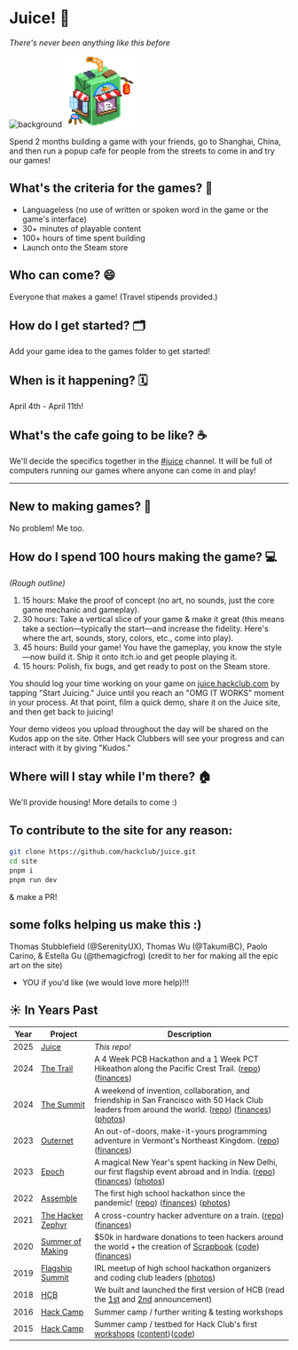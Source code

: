 # Juice! 🧃

*There's never been anything like this before*

![background](https://github.com/user-attachments/assets/156b45a9-25bd-4808-9fca-456a66d2cd93)
<img src="https://github.com/hackclub/juice/blob/main/site/public/juicebigimage.png" alt="juiceboxbuilding" width="130" height="130">

Spend 2 months building a game with your friends, go to Shanghai, China, and then run a popup cafe for people from the streets to come in and try our games!

## What's the criteria for the games? 👾

- Languageless (no use of written or spoken word in the game or the game's interface)
- 30+ minutes of playable content
- 100+ hours of time spent building
- Launch onto the Steam store

## Who can come? 😄

Everyone that makes a game! (Travel stipends provided.)

## How do I get started? 🗂️

Add your game idea to the games folder to get started!

## When is it happening? 🗓️

April 4th - April 11th!

## What's the cafe going to be like? ☕️

We'll decide the specifics together in the [#juice](https://hackclub.slack.com/archives/C088UF12N1Z) channel. It will be full of computers running our games where anyone can come in and play!

------

## New to making games? 👾

No problem! Me too.

## How do I spend 100 hours making the game? 💻

*(Rough outline)*

1. 15 hours: Make the proof of concept (no art, no sounds, just the core game mechanic and gameplay).
2. 30 hours: Take a vertical slice of your game & make it great (this means take a section—typically the start—and increase the fidelity. Here's where the art, sounds, story, colors, etc., come into play).
3. 45 hours: Build your game! You have the gameplay, you know the style—now build it. Ship it onto itch.io and get people playing it.
4. 15 hours: Polish, fix bugs, and get ready to post on the Steam store.

You should log your time working on your game on [juice.hackclub.com](https://juice.hackclub.com/) by tapping "Start Juicing." Juice until you reach an "OMG IT WORKS" moment in your process. At that point, film a quick demo, share it on the Juice site, and then get back to juicing!

Your demo videos you upload throughout the day will be shared on the Kudos app on the site. Other Hack Clubbers will see your progress and can interact with it by giving "Kudos."

## Where will I stay while I'm there? 🏠

We'll provide housing! More details to come :)

## To contribute to the site for any reason:

```bash
git clone https://github.com/hackclub/juice.git
cd site
pnpm i  
pnpm run dev  
```

& make a PR!

## some folks helping us make this :)
Thomas Stubblefield (@SerenityUX),
Thomas Wu (@TakumiBC),
Paolo Carino, & 
Estella Gu (@themagicfrog) (credit to her for making all the epic art on the site)

+ YOU if you'd like (we would love more help)!!!

## ☀️ In Years Past

| Year | Project                                                      | Description                                                  |
| ---- | ------------------------------------------------------------ | ------------------------------------------------------------ |
| 2025 | [Juice](https://juice.hackclub.com)                          | _This repo!_                                                 |
| 2024 | [The Trail](https://trail.hackclub.com)                      | A 4 Week PCB Hackathon and a 1 Week PCT Hikeathon along the Pacific Crest Trail. ([repo](https://github.com/hackclub/the-trail)) ([finances](https://hcb.hackclub.com/the-trail/transactions)) |
| 2024 | [The Summit](https://summit.hackclub.com)                    | A weekend of invention, collaboration, and friendship in San Francisco with 50 Hack Club leaders from around the world. ([repo](https://github.com/hackclub/summit)) ([finances](https://hcb.hackclub.com/2024-leaders-summit/transactions)) ([photos](https://hackclub.slack.com/archives/C06CHS2D05Q/p1708690304017419)) |
| 2023 | [Outernet](https://outernet.hackclub.com)                    | An out-of-doors, make-it-yours programming adventure in Vermont's Northeast Kingdom. ([repo](https://github.com/hackclub/outernet)) ([finances](https://hcb.hackclub.com/outernet)) |
| 2023 | [Epoch](https://epoch.hackclub.com)                          | A magical New Year's spent hacking in New Delhi, our first flagship event abroad and in India. ([repo](https://github.com/hackclub/epoch)) ([finances](https://docs.google.com/spreadsheets/d/1G-ukyf7spB8bfO9Mqnt8ks9swVIojfriPt1P4pEyWw4/edit?usp=sharing)) ([photos](https://hack.af/epoch-photos)) |
| 2022 | [Assemble](https://assemble.hackclub.com)                    | The first high school hackathon since the pandemic! ([repo](https://github.com/hackclub/assemble)) ([finances](https://hcb.hackclub.com/assemble)) ([photos](https://hack.af/assemble-photos)) |
| 2021 | [The Hacker Zephyr](https://github.com/hackclub/the-hacker-zephyr) | A cross-country hacker adventure on a train. ([repo](https://github.com/hackclub/the-hacker-zephyr)) ([finances](https://hcb.hackclub.com/zephyr)) |
| 2020 | [Summer of Making](https://summer.hackclub.com)              | $50k in hardware donations to teen hackers around the world + the creation of [Scrapbook](https://scrapbook.hackclub.com) ([code](https://github.com/hackclub/scrapbook)) ([finances](https://hcb.hackclub.com/summer-of-making)) |
| 2019 | [Flagship Summit](https://flagship.hackclub.com)             | IRL meetup of high school hackathon organizers and coding club leaders ([photos](https://photos.google.com/share/AF1QipO3hb2mN-Q16icE-M16d-06uHyXLmvd3Rw6b_f_oosfAX9SnOvnouPOyO79P7pR7Q?key=anphZTNFUERPWXV3YnJQV2VzVVVFMFFVcGRDc3hB)) |
| 2018 | [HCB](https://hackclub.com/bank/)                            | We built and launched the first version of HCB (read the [1st](https://medium.com/hackclub/hack-club-bank-a-bank-for-student-hackers-e5d894ea5375) and [2nd](https://medium.com/hackclub/hack-club-bank-is-now-live-for-everyone-including-you-884f7f54836f) announcement) |
| 2016 | [Hack Camp](https://github.com/hackclub/camp/tree/master/2016) | Summer camp / further writing & testing workshops            |
| 2015 | [Hack Camp](https://github.com/hackclub/camp/tree/master/2015) | Summer camp / testbed for Hack Club's first [workshops](https://workshops.hackclub.com) ([content](https://github.com/hackclub/hackclub/tree/main/workshops#readme))([code](https://github.com/hackclub/workshops)) |
